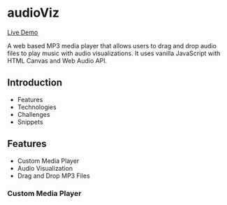 # audioViz

[Live Demo](https://kartikvips.github.io/mediaplayer)

A web based MP3 media player that allows users to drag and drop audio files to play music with audio visualizations. It uses vanilla JavaScript with HTML Canvas and Web Audio API.

## Introduction
* Features
* Technologies
* Challenges
* Snippets

## Features
* Custom Media Player
* Audio Visualization
* Drag and Drop MP3 Files

### Custom Media Player


